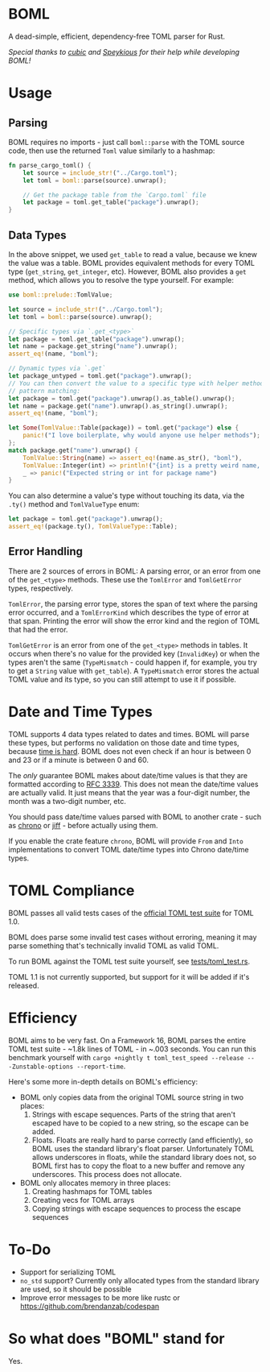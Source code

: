 # BOML

A dead-simple, efficient, dependency-free TOML parser for Rust.

*Special thanks to [cubic](https://github.com/ucubic) and [Speykious](https://github.com/speykious) for their help while developing BOML!*



# Usage

## Parsing

BOML requires no imports - just call `boml::parse` with the TOML source code, then use the returned `Toml` value similarly to a hashmap:

```rust
fn parse_cargo_toml() {
	let source = include_str!("../Cargo.toml");
	let toml = boml::parse(source).unwrap();

	// Get the package table from the `Cargo.toml` file
	let package = toml.get_table("package").unwrap();
}
```

## Data Types

In the above snippet, we used `get_table` to read a value, because we knew the value was a table. BOML provides equivalent methods for every TOML type (`get_string`, `get_integer`, etc). However, BOML also provides a `get` method, which allows you to resolve the type yourself. For example:

```rust
use boml::prelude::TomlValue;

let source = include_str!("../Cargo.toml");
let toml = boml::parse(source).unwrap();

// Specific types via `.get_<type>`
let package = toml.get_table("package").unwrap();
let name = package.get_string("name").unwrap();
assert_eq!(name, "boml");

// Dynamic types via `.get`
let package_untyped = toml.get("package").unwrap();
// You can then convert the value to a specific type with helper methods or
// pattern matching:
let package = toml.get("package").unwrap().as_table().unwrap();
let name = package.get("name").unwrap().as_string().unwrap();
assert_eq!(name, "boml");

let Some(TomlValue::Table(package)) = toml.get("package") else {
    panic!("I love boilerplate, why would anyone use helper methods");
};
match package.get("name").unwrap() {
	TomlValue::String(name) => assert_eq!(name.as_str(), "boml"),
	TomlValue::Integer(int) => println!("{int} is a pretty weird name, bro"),
	_ => panic!("Expected string or int for package name")
}
```

You can also determine a value's type without touching its data, via the `.ty()` method and `TomlValueType` enum:

```rust
let package = toml.get("package").unwrap();
assert_eq!(package.ty(), TomlValueType::Table);
```

## Error Handling

There are 2 sources of errors in BOML: A parsing error, or an error from one of
the `get_<type>` methods. These use the `TomlError` and `TomlGetError` types,
respectively.

`TomlError`, the parsing error type, stores the span of text where the parsing
error occurred, and a `TomlErrorKind` which describes the type of error at that
span. Printing the error will show the error kind and the region of TOML that had the error.

`TomlGetError` is an error from one of the `get_<type>` methods in tables. It
occurs when there's no value for the provided key (`InvalidKey`) or when the
types aren't the same (`TypeMismatch` - could happen if, for example, you try
to get a `String` value with `get_table`). A `TypeMismatch` error stores the
actual TOML value and its type, so you can still attempt to use it if possible.



# Date and Time Types

TOML supports 4 data types related to dates and times. BOML will parse these types, but performs no validation on those date and time types, because [time is hard](https://gist.github.com/timvisee/fcda9bbdff88d45cc9061606b4b923ca). BOML does not even check if an hour is between 0 and 23 or if a minute is between 0 and 60.

The *only* guarantee BOML makes about date/time values is that they are formatted according to [RFC 3339](https://datatracker.ietf.org/doc/html/rfc3339). This does not mean the date/time values are actually valid. It just means that the year was a four-digit number, the month was a two-digit number, etc.

You should pass date/time values parsed with BOML to another crate - such as [chrono](https://docs.rs/chrono/latest/chrono/) or [jiff](https://docs.rs/jiff/latest/jiff/) - before actually using them.

If you enable the crate feature `chrono`, BOML will provide `From` and `Into` implementations to convert TOML date/time types into Chrono date/time types.



# TOML Compliance

BOML passes all valid tests cases of the [official TOML test suite](https://github.com/toml-lang/toml-test) for TOML 1.0.

BOML does parse some invalid test cases without erroring, meaning it may parse something that's technically invalid TOML as valid TOML.

To run BOML against the TOML test suite yourself, see [tests/toml_test.rs](tests/toml_test.rs).

TOML 1.1 is not currently supported, but support for it will be added if it's released.



# Efficiency

BOML aims to be very fast. On a Framework 16, BOML parses the entire TOML test suite - ~1.8k lines of TOML - in ~.003 seconds. You can run this benchmark yourself with `cargo +nightly t toml_test_speed --release -- -Zunstable-options --report-time`.

Here's some more in-depth details on BOML's efficiency:

- BOML only copies data from the original TOML source string in two places:
	1. Strings with escape sequences. Parts of the string that aren't escaped have to be copied to a new string, so the escape can be added.
	2. Floats. Floats are really hard to parse correctly (and efficiently), so BOML uses the standard library's float parser. Unfortunately TOML allows underscores in floats, while the standard library does not, so BOML first has to copy the float to a new buffer and remove any underscores. This process does not allocate.
- BOML only allocates memory in three places:
	1. Creating hashmaps for TOML tables
	2. Creating vecs for TOML arrays
	3. Copying strings with escape sequences to process the escape sequences


# To-Do

- Support for serializing TOML
- `no_std` support? Currently only allocated types from the standard library are used, so it should be possible
- Improve error messages to be more like rustc or <https://github.com/brendanzab/codespan>



# So what does "BOML" stand for

Yes.
